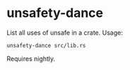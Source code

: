 # unsafety-dance

List all uses of unsafe in a crate. Usage:

```
unsafety-dance src/lib.rs
```

Requires nightly.
